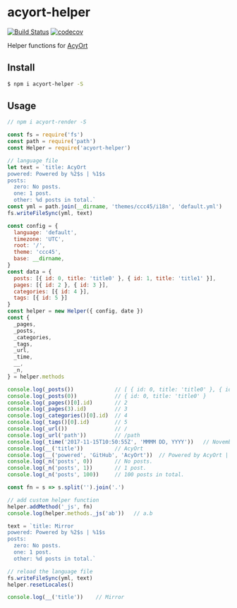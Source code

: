 # acyort-helper

[![Build Status](https://travis-ci.org/acyortjs/acyort-helper.svg?branch=master)](https://travis-ci.org/acyortjs/acyort-helper)
[![codecov](https://codecov.io/gh/acyortjs/acyort-helper/branch/master/graph/badge.svg)](https://codecov.io/gh/acyortjs/acyort-helper)

Helper functions for [AcyOrt](https://github.com/acyortjs/acyort)

## Install

```bash
$ npm i acyort-helper -S
```

## Usage

```js
// npm i acyort-render -S

const fs = require('fs')
const path = require('path')
const Helper = require('acyort-helper')

// language file
let text = `title: AcyOrt
powered: Powered by %2$s | %1$s
posts:
  zero: No posts.
  one: 1 post.
  other: %d posts in total.`
const yml = path.join(__dirname, 'themes/ccc45/i18n', 'default.yml')
fs.writeFileSync(yml, text)

const config = {
  language: 'default',
  timezone: 'UTC',
  root: '/',
  theme: 'ccc45',
  base: __dirname,
}
const data = {
  posts: [{ id: 0, title: 'title0' }, { id: 1, title: 'title1' }],
  pages: [{ id: 2 }, { id: 3 }],
  categories: [{ id: 4 }],
  tags: [{ id: 5 }]
}
const helper = new Helper({ config, date })
const {
  _pages,
  _posts,
  _categories,
  _tags,
  _url,
  _time,
  __,
  _n,
} = helper.methods

console.log(_posts())             // [ { id: 0, title: 'title0' }, { id: 1, title: 'title1' } ]
console.log(_posts(0))            // { id: 0, title: 'title0' }
console.log(_pages()[0].id)       // 2
console.log(_pages(3).id)         // 3
console.log(_categories()[0].id)  // 4
console.log(_tags()[0].id)        // 5
console.log(_url())               // /
console.log(_url('path'))         // /path
console.log(_time('2017-11-15T10:50:55Z', 'MMMM DD, YYYY'))   // November 15, 2017
console.log(__('title'))          // AcyOrt
console.log(__('powered', 'GitHub', 'AcyOrt'))  // Powered by AcyOrt | GitHub
console.log(_n('posts', 0))       // No posts.
console.log(_n('posts', 1))       // 1 post.
console.log(_n('posts', 100))     // 100 posts in total.

const fn = s => s.split('').join('.')

// add custom helper function
helper.addMethod('_js', fn)
console.log(helper.methods._js('ab'))   // a.b

text = `title: Mirror
powered: Powered by %2$s | %1$s
posts:
  zero: No posts.
  one: 1 post.
  other: %d posts in total.`

// reload the language file
fs.writeFileSync(yml, text)
helper.resetLocales()

console.log(__('title'))    // Mirror
```
